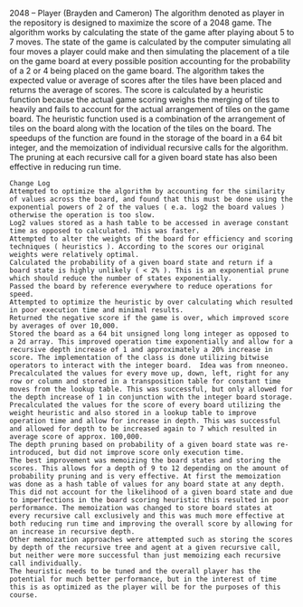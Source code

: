 2048 – Player (Brayden and Cameron)
	The algorithm denoted as player in the repository is designed to maximize the score of a 2048 game. The algorithm works by calculating the state of the game after playing about 5 to 7 moves. The state of the game is calculated by the computer simulating all four moves a player could make and then simulating the placement of a tile on the game board at every possible position accounting for the probability of a 2 or 4 being placed on the game board. The algorithm takes the expected value or average of scores after the tiles have been placed and returns the average of scores. The score is calculated by a heuristic function because the actual game scoring weighs the merging of tiles to heavily and fails to account for the actual arrangement of tiles on the game board. The heuristic function used is a combination of the arrangement of tiles on the board along with the location of the tiles on the board. The speedups of the function are found in the storage of the board in a 64 bit integer, and the memoization of individual recursive calls for the algorithm. The pruning at each recursive call for a given board state has also been effective in reducing run time.

	Change Log
	Attempted to optimize the algorithm by accounting for the similarity of values across the board, and found that this must be done using the exponential powers of 2 of the values ( e.a. log2 the board values ) otherwise the operation is too slow.
	Log2 values stored as a hash table to be accessed in average constant time as opposed to calculated. This was faster.
	Attempted to alter the weights of the board for efficiency and scoring techniques ( heuristics ). According to the scores our original weights were relatively optimal.
	Calculated the probability of a given board state and return if a board state is highly unlikely ( < 2% ). This is an exponential prune which should reduce the number of states exponentially.
	Passed the board by reference everywhere to reduce operations for speed.
	Attempted to optimize the heuristic by over calculating which resulted in poor execution time and minimal results.
	Returned the negative score if the game is over, which improved score by averages of over 10,000. 
	Stored the board as a 64 bit unsigned long long integer as opposed to a 2d array. This improved operation time exponentially and allow for a recursive depth increase of 1 and approximately a 20% increase in score. The implementation of the class is done utilizing bitwise operators to interact with the integer board.  Idea was from nneoneo.
	Precalculated the values for every move up, down, left, right for any row or column and stored in a transposition table for constant time moves from the lookup table. This was successful, but only allowed for the depth increase of 1 in conjunction with the integer board storage.
	Precalculated the values for the score of every board utilizing the weight heuristic and also stored in a lookup table to improve operation time and allow for increase in depth. This was successful and allowed for depth to be increased again to 7 which resulted in average score of approx. 100,000.
	The depth pruning based on probability of a given board state was re-introduced, but did not improve score only execution time.
	The best improvement was memoizing the board states and storing the scores. This allows for a depth of 9 to 12 depending on the amount of probability pruning and is very effective. At first the memoization was done as a hash table of values for any board state at any depth. This did not account for the likelihood of a given board state and due to imperfections in the board scoring heuristic this resulted in poor performance. The memoization was changed to store board states at every recursive call exclusively and this was much more effective at both reducing run time and improving the overall score by allowing for an increase in recursive depth.
	Other memoization approaches were attempted such as storing the scores by depth of the recursive tree and agent at a given recursive call, but neither were more successful than just memoizing each recursive call individually.
	The heuristic needs to be tuned and the overall player has the potential for much better performance, but in the interest of time this is as optimized as the player will be for the purposes of this course.
